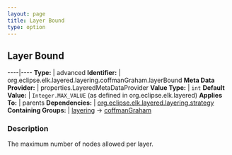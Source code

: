```yaml
---
layout: page
title: Layer Bound
type: option
---
```

## Layer Bound

----|----
**Type:** | advanced
**Identifier:** | org.eclipse.elk.layered.layering.coffmanGraham.layerBound
**Meta Data Provider:** | properties.LayeredMetaDataProvider
**Value Type:** | `int`
**Default Value:** | `Integer.MAX_VALUE` (as defined in org.eclipse.elk.layered)
**Applies To:** | parents
**Dependencies:** | [org.eclipse.elk.layered.layering.strategy](org-eclipse-elk-layered-layering-strategy)
**Containing Groups:** | [layering](org-eclipse-elk-layered-layering) -> [coffmanGraham](org-eclipse-elk-layered-layering-coffmanGraham)

### Description

The maximum number of nodes allowed per layer.
